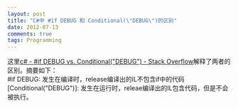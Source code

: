 ```yaml
---
layout: post
title: "C#中 #if DEBUG 和 Conditional(\"DEBUG\")的区别"
date: 2012-07-13
comments: true
tags: Programming
---
```

这里<a href="http://stackoverflow.com/questions/3788605/if-debug-vs-conditionaldebug">c# - #if DEBUG vs. Conditional("DEBUG") - Stack Overflow</a>解释了两者的区别。摘要如下：<br />#if DEBUG: 发生在编译时，release编译出的IL不包含if中的代码<br />[Conditional("DEBUG")]: 发生在运行时，releae编译出的IL包含代码，但是不会被执行。<br /><blockquote></blockquote>